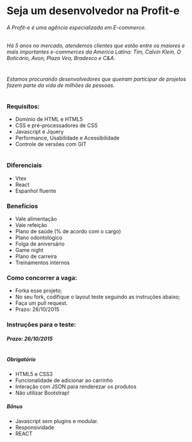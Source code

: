# Seja um desenvolvedor na Profit-e 

###### A Profit-e é uma agência especializada em E-commerce.  
###### Há 5 anos no mercado, atendemos clientes que estão entre os maiores e mais importantes e-commerces da America Latina: Tim, Calvin Klein, O Boticário, Avon, Plaza Vea, Bradesco e C&A.
#

###### Estamos procurando desenvolvedores que queiram participar de projetos fazem parte da vida de milhões de pessoas.

#

### Requisitos:
* Domínio de HTML e HTML5
* CSS e pré-processadores de CSS
* Javascript e Jquery
* Performance, Usabilidade e Acessibilidade
* Controle de versões com GIT

#

### Diferenciais
* Vtex
* React
* Espanhol fluente

### Benefícios
* Vale alimentação
* Vale refeição
* Plano de saúde (% de acordo com o cargo)
* Plano odontológico
* Folga de aniversário
* Game night 
* Plano de carreira
* Treinamentos internos

### Como concorrer a vaga:
* Forka esse projeto;
* No seu fork, codifique o layout teste seguindo as instruções abaixo;
* Faça um pull request.
* Prazo: 26/10/2015

### Instruções para o teste:

##### Prazo: 26/10/2015
#
##### Obrigatório
* HTML5 e CSS3
* Funcionalidade de adicionar ao carrinho
* Interação com JSON para renderezar os produtos
* Não utilizar Bootstrap!

##### Bônus
* Javascript sem plugins e modular.
* Responsividade
* REACT
